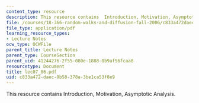 ```yaml
---
content_type: resource
description: This resource contains  Introduction, Motivation, Asymptotic Analysis.
file: /courses/18-366-random-walks-and-diffusion-fall-2006/c833a472daec9b58378a3be1ca53f8e9_lec07_06.pdf
file_type: application/pdf
learning_resource_types:
- Lecture Notes
ocw_type: OCWFile
parent_title: Lecture Notes
parent_type: CourseSection
parent_uid: 41244276-2f55-080e-1888-0b9af56fcaa8
resourcetype: Document
title: lec07_06.pdf
uid: c833a472-daec-9b58-378a-3be1ca53f8e9
---
```

This resource contains  Introduction, Motivation, Asymptotic Analysis.

